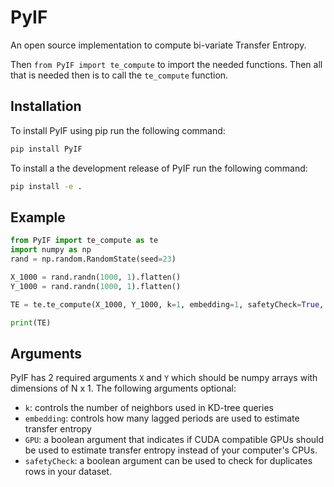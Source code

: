 # PyIF

An open source implementation to compute bi-variate Transfer Entropy.


Then `from PyIF import te_compute` to import the needed functions. Then all that is needed then is to call the `te_compute` function.

## Installation

To install PyIF using pip run the following command:
```bash
pip install PyIF
```

To install a the development release of PyIF run the following command:
```bash
pip install -e .
```

## Example

``` python
from PyIF import te_compute as te
import numpy as np
rand = np.random.RandomState(seed=23)

X_1000 = rand.randn(1000, 1).flatten()
Y_1000 = rand.randn(1000, 1).flatten()

TE = te.te_compute(X_1000, Y_1000, k=1, embedding=1, safetyCheck=True, GPU=False)

print(TE)
```

## Arguments

PyIF has 2 required arguments `X` and `Y` which should be numpy arrays with dimensions of N x 1. The following arguments optional:

- `k`: controls the number of neighbors used in KD-tree queries
- `embedding`: controls how many lagged periods are used to estimate transfer entropy
- `GPU`: a boolean argument that indicates if CUDA compatible GPUs should be used to estimate transfer entropy instead of your computer's CPUs.
-  `safetyCheck`: a boolean argument can be used to check for duplicates rows in your dataset.
